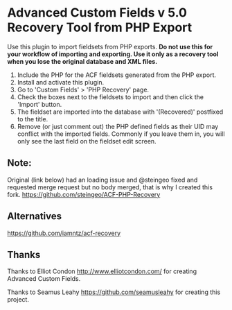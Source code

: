 # Advanced Custom Fields v 5.0 Recovery Tool from PHP Export #

Use this plugin to import fieldsets from PHP exports. <strong>Do not use this for your workflow of importing and exporting. Use it only as a recovery tool when you lose the original database and XML files.</strong>

1. Include the PHP for the ACF fieldsets generated from the PHP export.
2. Install and activate this plugin.
3. Go to 'Custom Fields' > 'PHP Recovery' page.
4. Check the boxes next to the fieldsets to import and then click the 'Import' button.
5. The fieldset are imported into the database with '(Recovered)' postfixed to the title.
6. Remove (or just comment out) the PHP defined fields as their UID may conflict with the imported fields. Commonly if you leave them in, you will only see the last field on the fieldset edit screen.

## Note: ##
Original (link below) had an loading issue and @steingeo fixed and requested merge request but no body merged, that is why I created this fork.
https://github.com/steingeo/ACF-PHP-Recovery

## Alternatives ##

https://github.com/iamntz/acf-recovery

## Thanks ##

Thanks to Elliot Condon http://www.elliotcondon.com/ for creating Advanced Custom Fields.

Thanks to Seamus Leahy https://github.com/seamusleahy for creating this project.
